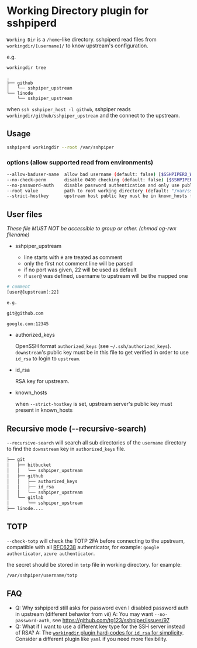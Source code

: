 # Working Directory plugin for sshpiperd

`Working Dir` is a `/home`-like directory.
sshpiperd read files from `workingdir/[username]/` to know upstream's configuration.

e.g.

```ascii
workingdir tree

.
├── github
│   └── sshpiper_upstream
└── linode
    └── sshpiper_upstream
```

when `ssh sshpiper_host -l github`,
sshpiper reads `workingdir/github/sshpiper_upstream` and the connect to the upstream.

## Usage

```bash
sshpiperd workingdir --root /var/sshpiper
```

### options (allow supported read from environments)

```bash
--allow-baduser-name  allow bad username (default: false) [$SSHPIPERD_WORKINGDIR_ALLOWBADUSERNAME]
--no-check-perm       disable 0400 checking (default: false) [$SSHPIPERD_WORKINGDIR_NOCHECKPERM]
--no-password-auth    disable password authentication and only use public key authentication (default: false) [$SSHPIPERD_WORKINGDIR_NOPASSWORD_AUTH]
--root value          path to root working directory (default: "/var/sshpiper") [$SSHPIPERD_WORKINGDIR_ROOT]
--strict-hostkey      upstream host public key must be in known_hosts file, otherwise drop the connection (default: false) [$SSHPIPERD_WORKINGDIR_STRICTHOSTKEY]
```

## User files

*These file MUST NOT be accessible to group or other. (chmod og-rwx filename)*

* sshpiper_upstream

  * line starts with `#` are treated as comment
  * only the first not comment line will be parsed
  * if no port was given, 22 will be used as default
  * if `user@` was defined, username to upstream will be the mapped one

```bash
# comment
[user@]upstream[:22]
```

```bash
e.g. 

git@github.com

google.com:12345

```

* authorized_keys
  
   OpenSSH format `authorized_keys` (see `~/.ssh/authorized_keys`). `downstream`'s public key must be in this file to get verified in order to use `id_rsa` to login to `upstream`.

* id_rsa

   RSA key for upstream.

* known_hosts

   when `--strict-hostkey` is set, upstream server's public key must present in known_hosts

## Recursive mode (--recursive-search)

`--recursive-search` will search all sub directories of the `username` directory to find the `downstream` key in `authorized_keys` file.

```bash
├── git
│   ├── bitbucket
│   │   └── sshpiper_upstream
│   ├── github
│   │   ├── authorized_keys
│   │   ├── id_rsa
│   │   └── sshpiper_upstream
│   └── gitlab
│       └── sshpiper_upstream
├── linode....
```

## TOTP

`--check-totp` will check the TOTP 2FA before connecting to the upstream, compatible with all [RFC6238](https://datatracker.ietf.org/doc/html/rfc6238) authenticator, for example: `google authenticator`, `azure authenticator`.

the secret should be stored in `totp` file in working directory.
for example:

```bash
/var/sshpiper/username/totp
```

## FAQ

* Q: Why sshpiperd still asks for password even I disabled password auth in upstream (different behavior from `v0`)
   A: You may want `--no-password-auth`, see <https://github.com/tg123/sshpiper/issues/97>
* Q: What if I want to use a different key type for the SSH server instead of RSA?
   A: The [`workingdir` plugin hard-codes for `id_rsa` for simplicity](https://github.com/tg123/sshpiper/issues/554#issue-2959158335). Consider a different plugin like `yaml` if you need more flexibility.
